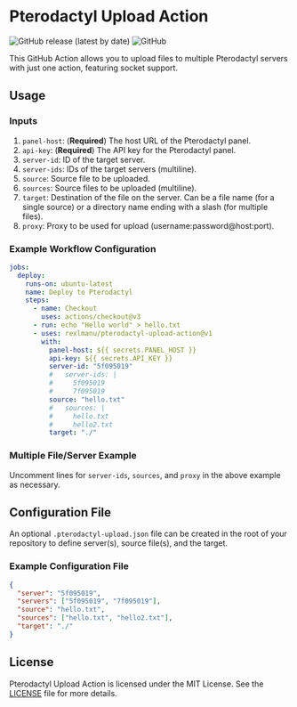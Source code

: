 # Pterodactyl Upload Action

![GitHub release (latest by date)](https://img.shields.io/github/v/release/rexlmanu/pterodactyl-upload-action)
![GitHub](https://img.shields.io/github/license/rexlmanu/pterodactyl-upload-action)

This GitHub Action allows you to upload files to multiple Pterodactyl servers with just one action, featuring socket support.

## Usage

### Inputs

1. `panel-host`: (**Required**) The host URL of the Pterodactyl panel.
2. `api-key`: (**Required**) The API key for the Pterodactyl panel.
3. `server-id`: ID of the target server.
4. `server-ids`: IDs of the target servers (multiline).
5. `source`: Source file to be uploaded.
6. `sources`: Source files to be uploaded (multiline).
7. `target`: Destination of the file on the server. Can be a file name (for a single source) or a directory name ending with a slash (for multiple files).
8. `proxy`: Proxy to be used for upload (username:password@host:port).

### Example Workflow Configuration

```yaml
jobs:
  deploy:
    runs-on: ubuntu-latest
    name: Deploy to Pterodactyl
    steps:
      - name: Checkout
        uses: actions/checkout@v3
      - run: echo "Hello world" > hello.txt
      - uses: rexlmanu/pterodactyl-upload-action@v1
        with:
          panel-host: ${{ secrets.PANEL_HOST }}
          api-key: ${{ secrets.API_KEY }}
          server-id: "5f095019"
          #   server-ids: |
          #     5f095019
          #     7f095019
          source: "hello.txt"
          #   sources: |
          #     hello.txt
          #     hello2.txt
          target: "./"
```

### Multiple File/Server Example

Uncomment lines for `server-ids`, `sources`, and `proxy` in the above example as necessary.

## Configuration File

An optional `.pterodactyl-upload.json` file can be created in the root of your repository to define server(s), source file(s), and the target.

### Example Configuration File

```json
{
  "server": "5f095019",
  "servers": ["5f095019", "7f095019"],
  "source": "hello.txt",
  "sources": ["hello.txt", "hello2.txt"],
  "target": "./"
}
```

## License

Pterodactyl Upload Action is licensed under the MIT License. See the [LICENSE](LICENSE) file for more details.
